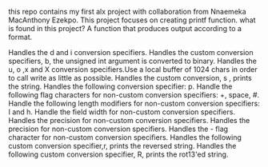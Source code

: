 this repo contains my first alx project with collaboration from Nnaemeka MacAnthony Ezekpo.
This project focuses on creating printf function. what is found in this project? A function that produces output according to a format.

Handles the d and i conversion specifiers.
Handles the custom conversion specifiers, b, the unsigned int argument is converted to binary.
Handles the u, o ,x and X conversion specifiers.Use a local buffer of 1024 chars in order to call write as little as possible.
Handles the custom conversion, s , prints the string.
Handles the following conversion specifier: p.
Handle the following flag characters for non-custom conversion specifiers: +, space, #.
Handle the following length modifiers for non-custom conversion specifiers: I and h.
Handle the field width for non-custom conversion specifiers.
Handles the precision for non-custom conversion specifiers.
Handles the precision for non-custom conversion specifiers.
Handles the - flag character for non-custom conversion specifiers.
Handles the following custom conversion specifier,r, prints the reversed string.
Handles the following custom conversion specifier, R, prints the rot13'ed string.
